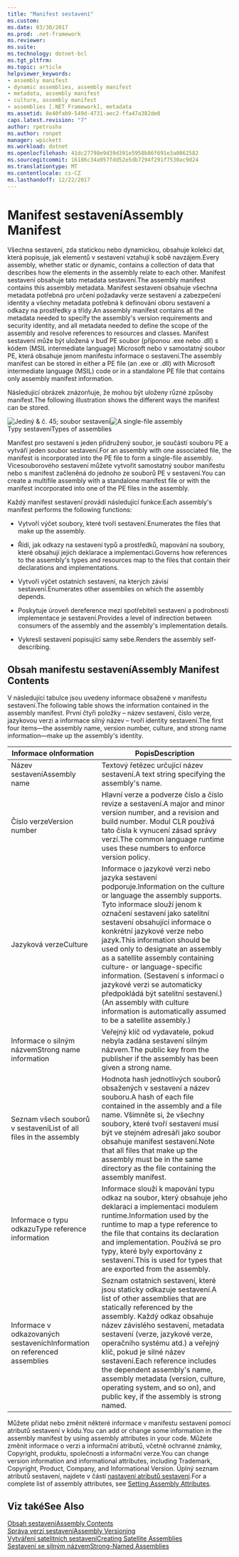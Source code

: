 ```yaml
---
title: "Manifest sestavení"
ms.custom: 
ms.date: 03/30/2017
ms.prod: .net-framework
ms.reviewer: 
ms.suite: 
ms.technology: dotnet-bcl
ms.tgt_pltfrm: 
ms.topic: article
helpviewer_keywords:
- assembly manifest
- dynamic assemblies, assembly manifest
- metadata, assembly manifest
- culture, assembly manifest
- assemblies [.NET Framework], metadata
ms.assetid: 8e40fab9-549d-4731-aec2-ffa47a382de0
caps.latest.revision: "7"
author: rpetrusha
ms.author: ronpet
manager: wpickett
ms.workload: dotnet
ms.openlocfilehash: 41dc27798e9d39d391e5958b86f691e3a0062582
ms.sourcegitcommit: 16186c34a957fdd52e5db7294f291f7530ac9d24
ms.translationtype: MT
ms.contentlocale: cs-CZ
ms.lasthandoff: 12/22/2017
---
```

# <a name="assembly-manifest"></a><span data-ttu-id="a69cb-102">Manifest sestavení</span><span class="sxs-lookup"><span data-stu-id="a69cb-102">Assembly Manifest</span></span>
<span data-ttu-id="a69cb-103">Všechna sestavení, zda statickou nebo dynamickou, obsahuje kolekci dat, která popisuje, jak elementů v sestavení vztahují k sobě navzájem.</span><span class="sxs-lookup"><span data-stu-id="a69cb-103">Every assembly, whether static or dynamic, contains a collection of data that describes how the elements in the assembly relate to each other.</span></span> <span data-ttu-id="a69cb-104">Manifest sestavení obsahuje tato metadata sestavení.</span><span class="sxs-lookup"><span data-stu-id="a69cb-104">The assembly manifest contains this assembly metadata.</span></span> <span data-ttu-id="a69cb-105">Manifest sestavení obsahuje všechna metadata potřebná pro určení požadavky verze sestavení a zabezpečení identity a všechny metadata potřebná k definování oboru sestavení a odkazy na prostředky a třídy.</span><span class="sxs-lookup"><span data-stu-id="a69cb-105">An assembly manifest contains all the metadata needed to specify the assembly's version requirements and security identity, and all metadata needed to define the scope of the assembly and resolve references to resources and classes.</span></span> <span data-ttu-id="a69cb-106">Manifest sestavení může být uložená v buď PE soubor (příponou .exe nebo .dll) s kódem (MSIL intermediate language) Microsoft nebo v samostatný soubor PE, která obsahuje jenom manifestu informace o sestavení.</span><span class="sxs-lookup"><span data-stu-id="a69cb-106">The assembly manifest can be stored in either a PE file (an .exe or .dll) with Microsoft intermediate language (MSIL) code or in a standalone PE file that contains only assembly manifest information.</span></span>  
  
 <span data-ttu-id="a69cb-107">Následující obrázek znázorňuje, že mohou být uloženy různé způsoby manifest.</span><span class="sxs-lookup"><span data-stu-id="a69cb-107">The following illustration shows the different ways the manifest can be stored.</span></span>  
  
 <span data-ttu-id="a69cb-108">![Jediný & č. 45; soubor sestavení](../../../docs/framework/app-domains/media/assemblytypes.gif "assemblytypes")</span><span class="sxs-lookup"><span data-stu-id="a69cb-108">![A single&#45;file assembly](../../../docs/framework/app-domains/media/assemblytypes.gif "assemblytypes")</span></span>  
<span data-ttu-id="a69cb-109">Typy sestavení</span><span class="sxs-lookup"><span data-stu-id="a69cb-109">Types of assemblies</span></span>  
  
 <span data-ttu-id="a69cb-110">Manifest pro sestavení s jeden přidružený soubor, je součástí souboru PE a vytváří jeden soubor sestavení.</span><span class="sxs-lookup"><span data-stu-id="a69cb-110">For an assembly with one associated file, the manifest is incorporated into the PE file to form a single-file assembly.</span></span> <span data-ttu-id="a69cb-111">Vícesouborového sestavení můžete vytvořit samostatný soubor manifestu nebo s manifest začleněná do jednoho ze souborů PE v sestavení.</span><span class="sxs-lookup"><span data-stu-id="a69cb-111">You can create a multifile assembly with a standalone manifest file or with the manifest incorporated into one of the PE files in the assembly.</span></span>  
  
 <span data-ttu-id="a69cb-112">Každý manifest sestavení provádí následující funkce:</span><span class="sxs-lookup"><span data-stu-id="a69cb-112">Each assembly's manifest performs the following functions:</span></span>  
  
-   <span data-ttu-id="a69cb-113">Vytvoří výčet soubory, které tvoří sestavení.</span><span class="sxs-lookup"><span data-stu-id="a69cb-113">Enumerates the files that make up the assembly.</span></span>  
  
-   <span data-ttu-id="a69cb-114">Řídí, jak odkazy na sestavení typů a prostředků, mapování na soubory, které obsahují jejich deklarace a implementaci.</span><span class="sxs-lookup"><span data-stu-id="a69cb-114">Governs how references to the assembly's types and resources map to the files that contain their declarations and implementations.</span></span>  
  
-   <span data-ttu-id="a69cb-115">Vytvoří výčet ostatních sestavení, na kterých závisí sestavení.</span><span class="sxs-lookup"><span data-stu-id="a69cb-115">Enumerates other assemblies on which the assembly depends.</span></span>  
  
-   <span data-ttu-id="a69cb-116">Poskytuje úroveň dereference mezi spotřebiteli sestavení a podrobnosti implementace je sestavení.</span><span class="sxs-lookup"><span data-stu-id="a69cb-116">Provides a level of indirection between consumers of the assembly and the assembly's implementation details.</span></span>  
  
-   <span data-ttu-id="a69cb-117">Vykreslí sestavení popisující samy sebe.</span><span class="sxs-lookup"><span data-stu-id="a69cb-117">Renders the assembly self-describing.</span></span>  
  
## <a name="assembly-manifest-contents"></a><span data-ttu-id="a69cb-118">Obsah manifestu sestavení</span><span class="sxs-lookup"><span data-stu-id="a69cb-118">Assembly Manifest Contents</span></span>  
 <span data-ttu-id="a69cb-119">V následující tabulce jsou uvedeny informace obsažené v manifestu sestavení.</span><span class="sxs-lookup"><span data-stu-id="a69cb-119">The following table shows the information contained in the assembly manifest.</span></span> <span data-ttu-id="a69cb-120">První čtyři položky – název sestavení, číslo verze, jazykovou verzi a informace silný název – tvoří identity sestavení.</span><span class="sxs-lookup"><span data-stu-id="a69cb-120">The first four items—the assembly name, version number, culture, and strong name information—make up the assembly's identity.</span></span>  
  
|<span data-ttu-id="a69cb-121">Informace o</span><span class="sxs-lookup"><span data-stu-id="a69cb-121">Information</span></span>|<span data-ttu-id="a69cb-122">Popis</span><span class="sxs-lookup"><span data-stu-id="a69cb-122">Description</span></span>|  
|-----------------|-----------------|  
|<span data-ttu-id="a69cb-123">Název sestavení</span><span class="sxs-lookup"><span data-stu-id="a69cb-123">Assembly name</span></span>|<span data-ttu-id="a69cb-124">Textový řetězec určující název sestavení.</span><span class="sxs-lookup"><span data-stu-id="a69cb-124">A text string specifying the assembly's name.</span></span>|  
|<span data-ttu-id="a69cb-125">Číslo verze</span><span class="sxs-lookup"><span data-stu-id="a69cb-125">Version number</span></span>|<span data-ttu-id="a69cb-126">Hlavní verze a podverze číslo a číslo revize a sestavení.</span><span class="sxs-lookup"><span data-stu-id="a69cb-126">A major and minor version number, and a revision and build number.</span></span> <span data-ttu-id="a69cb-127">Modul CLR používá tato čísla k vynucení zásad správy verzí.</span><span class="sxs-lookup"><span data-stu-id="a69cb-127">The common language runtime uses these numbers to enforce version policy.</span></span>|  
|<span data-ttu-id="a69cb-128">Jazyková verze</span><span class="sxs-lookup"><span data-stu-id="a69cb-128">Culture</span></span>|<span data-ttu-id="a69cb-129">Informace o jazykové verzi nebo jazyka sestavení podporuje.</span><span class="sxs-lookup"><span data-stu-id="a69cb-129">Information on the culture or language the assembly supports.</span></span> <span data-ttu-id="a69cb-130">Tyto informace slouží jenom k označení sestavení jako satelitní sestavení obsahující informace o konkrétní jazykové verze nebo jazyk.</span><span class="sxs-lookup"><span data-stu-id="a69cb-130">This information should be used only to designate an assembly as a satellite assembly containing culture- or language-specific information.</span></span> <span data-ttu-id="a69cb-131">(Sestavení s informací o jazykové verzi se automaticky předpokládá být satelitní sestavení.)</span><span class="sxs-lookup"><span data-stu-id="a69cb-131">(An assembly with culture information is automatically assumed to be a satellite assembly.)</span></span>|  
|<span data-ttu-id="a69cb-132">Informace o silným názvem</span><span class="sxs-lookup"><span data-stu-id="a69cb-132">Strong name information</span></span>|<span data-ttu-id="a69cb-133">Veřejný klíč od vydavatele, pokud nebyla zadána sestavení silným názvem.</span><span class="sxs-lookup"><span data-stu-id="a69cb-133">The public key from the publisher if the assembly has been given a strong name.</span></span>|  
|<span data-ttu-id="a69cb-134">Seznam všech souborů v sestavení</span><span class="sxs-lookup"><span data-stu-id="a69cb-134">List of all files in the assembly</span></span>|<span data-ttu-id="a69cb-135">Hodnota hash jednotlivých souborů obsažených v sestavení a název souboru.</span><span class="sxs-lookup"><span data-stu-id="a69cb-135">A hash of each file contained in the assembly and a file name.</span></span> <span data-ttu-id="a69cb-136">Všimněte si, že všechny soubory, které tvoří sestavení musí být ve stejném adresáři jako soubor obsahuje manifest sestavení.</span><span class="sxs-lookup"><span data-stu-id="a69cb-136">Note that all files that make up the assembly must be in the same directory as the file containing the assembly manifest.</span></span>|  
|<span data-ttu-id="a69cb-137">Informace o typu odkazu</span><span class="sxs-lookup"><span data-stu-id="a69cb-137">Type reference information</span></span>|<span data-ttu-id="a69cb-138">Informace slouží k mapování typu odkaz na soubor, který obsahuje jeho deklaraci a implementaci modulem runtime.</span><span class="sxs-lookup"><span data-stu-id="a69cb-138">Information used by the runtime to map a type reference to the file that contains its declaration and implementation.</span></span> <span data-ttu-id="a69cb-139">Používá se pro typy, které byly exportovány z sestavení.</span><span class="sxs-lookup"><span data-stu-id="a69cb-139">This is used for types that are exported from the assembly.</span></span>|  
|<span data-ttu-id="a69cb-140">Informace v odkazovaných sestaveních</span><span class="sxs-lookup"><span data-stu-id="a69cb-140">Information on referenced assemblies</span></span>|<span data-ttu-id="a69cb-141">Seznam ostatních sestavení, které jsou staticky odkazuje sestavení.</span><span class="sxs-lookup"><span data-stu-id="a69cb-141">A list of other assemblies that are statically referenced by the assembly.</span></span> <span data-ttu-id="a69cb-142">Každý odkaz obsahuje název závislého sestavení, metadata sestavení (verze, jazykové verze, operačního systému atd.) a veřejný klíč, pokud je silné název sestavení.</span><span class="sxs-lookup"><span data-stu-id="a69cb-142">Each reference includes the dependent assembly's name, assembly metadata (version, culture, operating system, and so on), and public key, if the assembly is strong named.</span></span>|  
  
 <span data-ttu-id="a69cb-143">Můžete přidat nebo změnit některé informace v manifestu sestavení pomocí atributů sestavení v kódu.</span><span class="sxs-lookup"><span data-stu-id="a69cb-143">You can add or change some information in the assembly manifest by using assembly attributes in your code.</span></span> <span data-ttu-id="a69cb-144">Můžete změnit informace o verzi a informační atributů, včetně ochranné známky, Copyright, produktu, společnosti a informační verze.</span><span class="sxs-lookup"><span data-stu-id="a69cb-144">You can change version information and informational attributes, including Trademark, Copyright, Product, Company, and Informational Version.</span></span> <span data-ttu-id="a69cb-145">Úplný seznam atributů sestavení, najdete v části [nastavení atributů sestavení](../../../docs/framework/app-domains/set-assembly-attributes.md).</span><span class="sxs-lookup"><span data-stu-id="a69cb-145">For a complete list of assembly attributes, see [Setting Assembly Attributes](../../../docs/framework/app-domains/set-assembly-attributes.md).</span></span>  
  
## <a name="see-also"></a><span data-ttu-id="a69cb-146">Viz také</span><span class="sxs-lookup"><span data-stu-id="a69cb-146">See Also</span></span>  
 [<span data-ttu-id="a69cb-147">Obsah sestavení</span><span class="sxs-lookup"><span data-stu-id="a69cb-147">Assembly Contents</span></span>](../../../docs/framework/app-domains/assembly-contents.md)  
 [<span data-ttu-id="a69cb-148">Správa verzí sestavení</span><span class="sxs-lookup"><span data-stu-id="a69cb-148">Assembly Versioning</span></span>](../../../docs/framework/app-domains/assembly-versioning.md)  
 [<span data-ttu-id="a69cb-149">Vytváření satelitních sestavení</span><span class="sxs-lookup"><span data-stu-id="a69cb-149">Creating Satellite Assemblies</span></span>](../../../docs/framework/resources/creating-satellite-assemblies-for-desktop-apps.md)  
 [<span data-ttu-id="a69cb-150">Sestavení se silným názvem</span><span class="sxs-lookup"><span data-stu-id="a69cb-150">Strong-Named Assemblies</span></span>](../../../docs/framework/app-domains/strong-named-assemblies.md)
